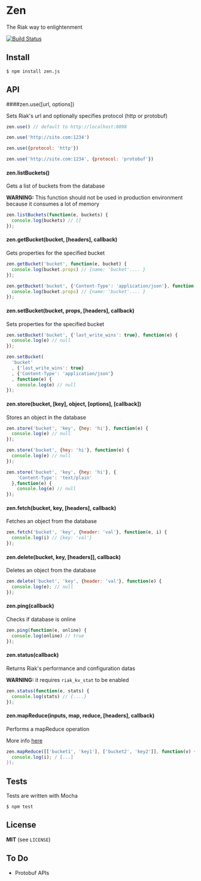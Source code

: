 Zen
===

The Riak way to enlightenment

[![Build Status](https://secure.travis-ci.org/yawnt/Zen.png?branch=master)](http://travis-ci.org/yawnt/Zen)

## Install

```
$ npm install zen.js
```

## API

####zen.use([url, options])

Sets Riak's url and optionally specifies protocol (http or protobuf)

```javascript
zen.use() // default to http://localhost:8098

zen.use('http://site.com:1234')

zen.use({protocol: 'http'}) 

zen.use('http://site.com:1234', {protocol: 'protobuf'})
```

#### zen.listBuckets()

Gets a list of buckets from the database

__WARNING:__ This function should not be used in production environment because it consumes a lot of memory

```javascript
zen.listBuckets(function(e, buckets) {
  console.log(buckets) // []
});
```

#### zen.getBucket(bucket, [headers], callback)

Gets properties for the specified bucket

```javascript
zen.getBucket('bucket', function(e, bucket) {
  console.log(bucket.props) // {name: 'bucket'.... }
});

zen.getBucket('bucket', {'Content-Type': 'application/json'}, function(err, bucket) {
  console.log(bucket.props) // {name: 'bucket'.... }
});
```

#### zen.setBucket(bucket, props, [headers], callback)

Sets properties for the specified bucket

```javascript
zen.setBucket('bucket', {'last_write_wins': true}, function(e) {
  console.log(e) // null
});

zen.setBucket(
  'bucket'
  , {'last_write_wins': true}
  , {'Content-Type': 'application/json'}
  , function(e) {
    console.log(e) // null
});
```

#### zen.store(bucket, [key], object, [options], [callback])

Stores an object in the database

```javascript
zen.store('bucket', 'key', {hey: 'hi'}, function(e) {
  console.log(e) // null
});

zen.store('bucket', {hey: 'hi'}, function(e) {
  console.log(e) // null
});

zen.store('bucket', 'key', {hey: 'hi'}, {
    'Content-Type': 'text/plain'
  },function(e) {
    console.log(e) // null
});
```
#### zen.fetch(bucket, key, [headers], callback)

Fetches an object from the database

```javascript
zen.fetch('bucket', 'key', {header: 'val'}, function(e, i) {
  console.log(i) // {key: 'val'}
});
```

#### zen.delete(bucket, key, [headers]], callback)

Deletes an object from the database

```javascript
zen.delete('bucket', 'key', {header: 'val'}, function(e) {
  console.log(e); // null
});
```

#### zen.ping(callback)

Checks if database is online

```javascript
zen.ping(function(e, online) {
  console.log(online) // true
});
```

#### zen.status(callback)

Returns Riak's performance and configuration datas

__WARNING:__ it requires ```riak_kv_stat``` to be enabled

```javascript
zen.status(function(e, stats) {
  console.log(stats) // {....}
});
```

#### zen.mapReduce(inputs, map, reduce, [headers], callback)

Performs a mapReduce operation

More info [here](http://wiki.basho.com/MapReduce.html)

```javascript
zen.mapReduce([['bucket1', 'key1'], ['bucket2', 'key2']], function(v) { ... }, function(v) { ... }, function(e, i) {
  console.log(i); / [...]
});
```

## Tests

Tests are written with Mocha

```
$ npm test
```

## License

__MIT__ (see ```LICENSE```)

## To Do

- Protobuf APIs

